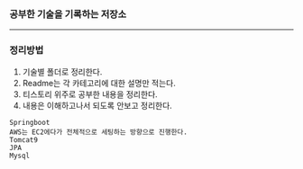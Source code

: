 ### 공부한 기술을 기록하는 저장소
----

### 정리방법
1. 기술별 폴더로 정리한다.
2. Readme는 각 카테고리에 대한 설명만 적는다.
3. 티스토리 위주로 공부한 내용을 정리한다.
4. 내용은 이해하고나서 되도록 안보고 정리한다.
```
Springboot
AWS는 EC2에다가 전체적으로 세팅하는 방향으로 진행한다.
Tomcat9
JPA
Mysql

```


